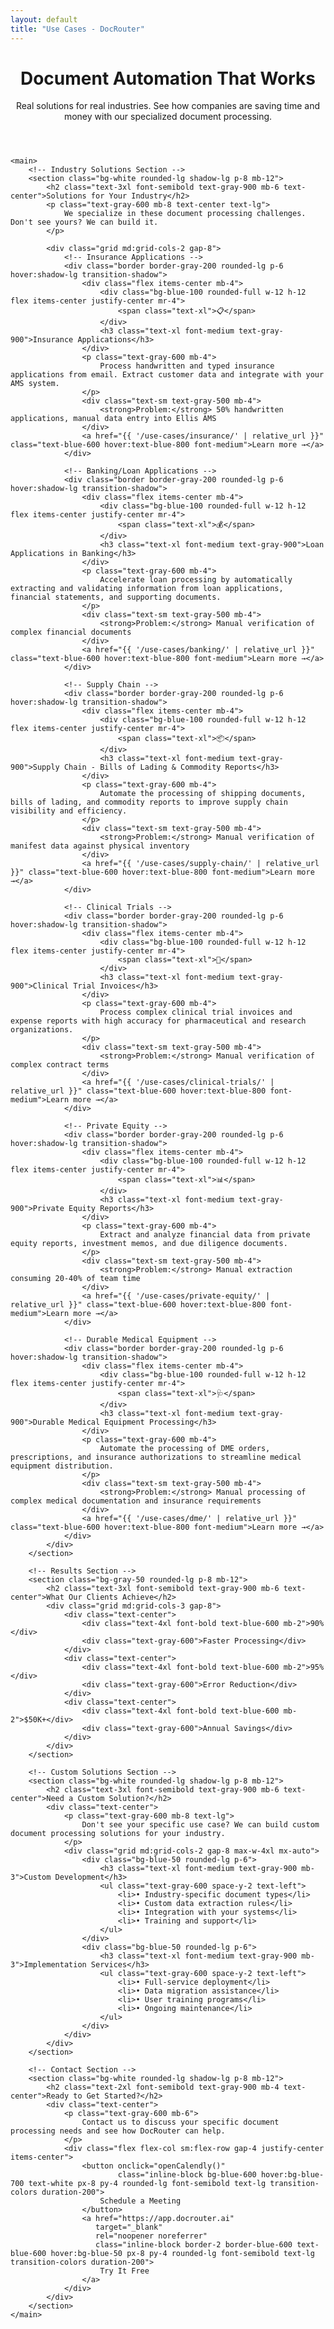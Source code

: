 ```yaml
---
layout: default
title: "Use Cases - DocRouter"
---
```


<div class="max-w-6xl mx-auto px-4 sm:px-6 md:px-8 py-4 md:py-12">
    <!-- Hero Section -->
    <header class="text-center md:mb-12 mb-8">
        <h1 class="text-4xl md:text-5xl font-bold text-gray-900 mb-6">
            Document Automation That Works
        </h1>
        <div class="text-xl md:text-2xl text-gray-600 mb-8">
            <p>Real solutions for real industries. See how companies are saving time and money with our specialized document processing.</p>
        </div>
    </header>

    <main>
        <!-- Industry Solutions Section -->
        <section class="bg-white rounded-lg shadow-lg p-8 mb-12">
            <h2 class="text-3xl font-semibold text-gray-900 mb-6 text-center">Solutions for Your Industry</h2>
            <p class="text-gray-600 mb-8 text-center text-lg">
                We specialize in these document processing challenges. Don't see yours? We can build it.
            </p>

            <div class="grid md:grid-cols-2 gap-8">
                <!-- Insurance Applications -->
                <div class="border border-gray-200 rounded-lg p-6 hover:shadow-lg transition-shadow">
                    <div class="flex items-center mb-4">
                        <div class="bg-blue-100 rounded-full w-12 h-12 flex items-center justify-center mr-4">
                            <span class="text-xl">📋</span>
                        </div>
                        <h3 class="text-xl font-medium text-gray-900">Insurance Applications</h3>
                    </div>
                    <p class="text-gray-600 mb-4">
                        Process handwritten and typed insurance applications from email. Extract customer data and integrate with your AMS system.
                    </p>
                    <div class="text-sm text-gray-500 mb-4">
                        <strong>Problem:</strong> 50% handwritten applications, manual data entry into Ellis AMS
                    </div>
                    <a href="{{ '/use-cases/insurance/' | relative_url }}" class="text-blue-600 hover:text-blue-800 font-medium">Learn more →</a>
                </div>

                <!-- Banking/Loan Applications -->
                <div class="border border-gray-200 rounded-lg p-6 hover:shadow-lg transition-shadow">
                    <div class="flex items-center mb-4">
                        <div class="bg-blue-100 rounded-full w-12 h-12 flex items-center justify-center mr-4">
                            <span class="text-xl">💰</span>
                        </div>
                        <h3 class="text-xl font-medium text-gray-900">Loan Applications in Banking</h3>
                    </div>
                    <p class="text-gray-600 mb-4">
                        Accelerate loan processing by automatically extracting and validating information from loan applications, financial statements, and supporting documents.
                    </p>
                    <div class="text-sm text-gray-500 mb-4">
                        <strong>Problem:</strong> Manual verification of complex financial documents
                    </div>
                    <a href="{{ '/use-cases/banking/' | relative_url }}" class="text-blue-600 hover:text-blue-800 font-medium">Learn more →</a>
                </div>

                <!-- Supply Chain -->
                <div class="border border-gray-200 rounded-lg p-6 hover:shadow-lg transition-shadow">
                    <div class="flex items-center mb-4">
                        <div class="bg-blue-100 rounded-full w-12 h-12 flex items-center justify-center mr-4">
                            <span class="text-xl">📦</span>
                        </div>
                        <h3 class="text-xl font-medium text-gray-900">Supply Chain - Bills of Lading & Commodity Reports</h3>
                    </div>
                    <p class="text-gray-600 mb-4">
                        Automate the processing of shipping documents, bills of lading, and commodity reports to improve supply chain visibility and efficiency.
                    </p>
                    <div class="text-sm text-gray-500 mb-4">
                        <strong>Problem:</strong> Manual verification of manifest data against physical inventory
                    </div>
                    <a href="{{ '/use-cases/supply-chain/' | relative_url }}" class="text-blue-600 hover:text-blue-800 font-medium">Learn more →</a>
                </div>

                <!-- Clinical Trials -->
                <div class="border border-gray-200 rounded-lg p-6 hover:shadow-lg transition-shadow">
                    <div class="flex items-center mb-4">
                        <div class="bg-blue-100 rounded-full w-12 h-12 flex items-center justify-center mr-4">
                            <span class="text-xl">🧪</span>
                        </div>
                        <h3 class="text-xl font-medium text-gray-900">Clinical Trial Invoices</h3>
                    </div>
                    <p class="text-gray-600 mb-4">
                        Process complex clinical trial invoices and expense reports with high accuracy for pharmaceutical and research organizations.
                    </p>
                    <div class="text-sm text-gray-500 mb-4">
                        <strong>Problem:</strong> Manual verification of complex contract terms
                    </div>
                    <a href="{{ '/use-cases/clinical-trials/' | relative_url }}" class="text-blue-600 hover:text-blue-800 font-medium">Learn more →</a>
                </div>

                <!-- Private Equity -->
                <div class="border border-gray-200 rounded-lg p-6 hover:shadow-lg transition-shadow">
                    <div class="flex items-center mb-4">
                        <div class="bg-blue-100 rounded-full w-12 h-12 flex items-center justify-center mr-4">
                            <span class="text-xl">📊</span>
                        </div>
                        <h3 class="text-xl font-medium text-gray-900">Private Equity Reports</h3>
                    </div>
                    <p class="text-gray-600 mb-4">
                        Extract and analyze financial data from private equity reports, investment memos, and due diligence documents.
                    </p>
                    <div class="text-sm text-gray-500 mb-4">
                        <strong>Problem:</strong> Manual extraction consuming 20-40% of team time
                    </div>
                    <a href="{{ '/use-cases/private-equity/' | relative_url }}" class="text-blue-600 hover:text-blue-800 font-medium">Learn more →</a>
                </div>

                <!-- Durable Medical Equipment -->
                <div class="border border-gray-200 rounded-lg p-6 hover:shadow-lg transition-shadow">
                    <div class="flex items-center mb-4">
                        <div class="bg-blue-100 rounded-full w-12 h-12 flex items-center justify-center mr-4">
                            <span class="text-xl">🩺</span>
                        </div>
                        <h3 class="text-xl font-medium text-gray-900">Durable Medical Equipment Processing</h3>
                    </div>
                    <p class="text-gray-600 mb-4">
                        Automate the processing of DME orders, prescriptions, and insurance authorizations to streamline medical equipment distribution.
                    </p>
                    <div class="text-sm text-gray-500 mb-4">
                        <strong>Problem:</strong> Manual processing of complex medical documentation and insurance requirements
                    </div>
                    <a href="{{ '/use-cases/dme/' | relative_url }}" class="text-blue-600 hover:text-blue-800 font-medium">Learn more →</a>
                </div>
            </div>
        </section>

        <!-- Results Section -->
        <section class="bg-gray-50 rounded-lg p-8 mb-12">
            <h2 class="text-3xl font-semibold text-gray-900 mb-6 text-center">What Our Clients Achieve</h2>
            <div class="grid md:grid-cols-3 gap-8">
                <div class="text-center">
                    <div class="text-4xl font-bold text-blue-600 mb-2">90%</div>
                    <div class="text-gray-600">Faster Processing</div>
                </div>
                <div class="text-center">
                    <div class="text-4xl font-bold text-blue-600 mb-2">95%</div>
                    <div class="text-gray-600">Error Reduction</div>
                </div>
                <div class="text-center">
                    <div class="text-4xl font-bold text-blue-600 mb-2">$50K+</div>
                    <div class="text-gray-600">Annual Savings</div>
                </div>
            </div>
        </section>

        <!-- Custom Solutions Section -->
        <section class="bg-white rounded-lg shadow-lg p-8 mb-12">
            <h2 class="text-3xl font-semibold text-gray-900 mb-6 text-center">Need a Custom Solution?</h2>
            <div class="text-center">
                <p class="text-gray-600 mb-8 text-lg">
                    Don't see your specific use case? We can build custom document processing solutions for your industry.
                </p>
                <div class="grid md:grid-cols-2 gap-8 max-w-4xl mx-auto">
                    <div class="bg-blue-50 rounded-lg p-6">
                        <h3 class="text-xl font-medium text-gray-900 mb-3">Custom Development</h3>
                        <ul class="text-gray-600 space-y-2 text-left">
                            <li>• Industry-specific document types</li>
                            <li>• Custom data extraction rules</li>
                            <li>• Integration with your systems</li>
                            <li>• Training and support</li>
                        </ul>
                    </div>
                    <div class="bg-blue-50 rounded-lg p-6">
                        <h3 class="text-xl font-medium text-gray-900 mb-3">Implementation Services</h3>
                        <ul class="text-gray-600 space-y-2 text-left">
                            <li>• Full-service deployment</li>
                            <li>• Data migration assistance</li>
                            <li>• User training programs</li>
                            <li>• Ongoing maintenance</li>
                        </ul>
                    </div>
                </div>
            </div>
        </section>

        <!-- Contact Section -->
        <section class="bg-white rounded-lg shadow-lg p-8 mb-12">
            <h2 class="text-2xl font-semibold text-gray-900 mb-4 text-center">Ready to Get Started?</h2>
            <div class="text-center">
                <p class="text-gray-600 mb-6">
                    Contact us to discuss your specific document processing needs and see how DocRouter can help.
                </p>
                <div class="flex flex-col sm:flex-row gap-4 justify-center items-center">
                    <button onclick="openCalendly()"
                            class="inline-block bg-blue-600 hover:bg-blue-700 text-white px-8 py-4 rounded-lg font-semibold text-lg transition-colors duration-200">
                        Schedule a Meeting
                    </button>
                    <a href="https://app.docrouter.ai"
                       target="_blank"
                       rel="noopener noreferrer"
                       class="inline-block border-2 border-blue-600 text-blue-600 hover:bg-blue-50 px-8 py-4 rounded-lg font-semibold text-lg transition-colors duration-200">
                        Try It Free
                    </a>
                </div>
            </div>
        </section>
    </main>
</div>